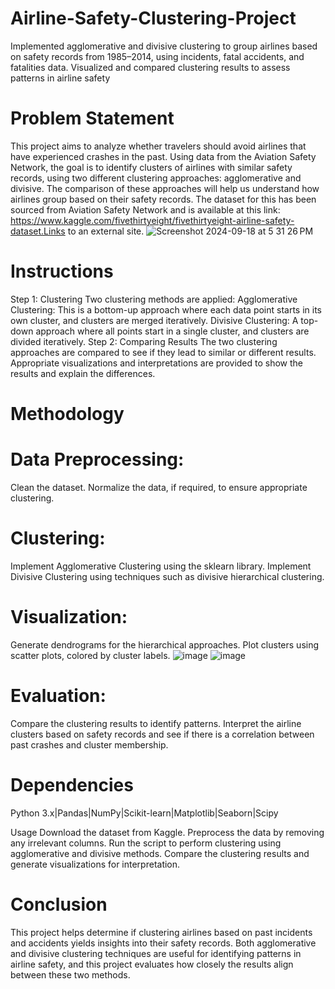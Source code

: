 # Airline-Safety-Clustering-Project
Implemented agglomerative and divisive clustering to group airlines based on safety records from 1985–2014, using incidents, fatal accidents, and fatalities data. Visualized and compared clustering results to assess patterns in airline safety
# Problem Statement
This project aims to analyze whether travelers should avoid airlines that have experienced crashes in the past. Using data from the Aviation Safety Network, the goal is to identify clusters of airlines with similar safety records, using two different clustering approaches: agglomerative and divisive. The comparison of these approaches will help us understand how airlines group based on their safety records.
The dataset for this has been sourced from Aviation Safety Network and is available at this link: https://www.kaggle.com/fivethirtyeight/fivethirtyeight-airline-safety-dataset.Links to an external site.
![Screenshot 2024-09-18 at 5 31 26 PM](https://github.com/user-attachments/assets/e3dc78e6-fbd1-4d49-b86b-4a0c2acde58f)
# Instructions
Step 1: Clustering
Two clustering methods are applied:
Agglomerative Clustering: This is a bottom-up approach where each data point starts in its own cluster, and clusters are merged iteratively.
Divisive Clustering: A top-down approach where all points start in a single cluster, and clusters are divided iteratively.
Step 2: Comparing Results
The two clustering approaches are compared to see if they lead to similar or different results. Appropriate visualizations and interpretations are provided to show the results and explain the differences.
# Methodology
# Data Preprocessing:
Clean the dataset.
Normalize the data, if required, to ensure appropriate clustering.
# Clustering:
Implement Agglomerative Clustering using the sklearn library.
Implement Divisive Clustering using techniques such as divisive hierarchical clustering.
# Visualization:
Generate dendrograms for the hierarchical approaches.
Plot clusters using scatter plots, colored by cluster labels.
![image](https://github.com/user-attachments/assets/80a77908-673a-43c1-afee-c5e61786d360)
![image](https://github.com/user-attachments/assets/69f50ceb-82bf-4f6c-807d-02486bb046ab)
# Evaluation:
Compare the clustering results to identify patterns.
Interpret the airline clusters based on safety records and see if there is a correlation between past crashes and cluster membership.
# Dependencies
Python 3.x|Pandas|NumPy|Scikit-learn|Matplotlib|Seaborn|Scipy

Usage
Download the dataset from Kaggle.
Preprocess the data by removing any irrelevant columns.
Run the script to perform clustering using agglomerative and divisive methods.
Compare the clustering results and generate visualizations for interpretation.
# Conclusion
This project helps determine if clustering airlines based on past incidents and accidents yields insights into their safety records. Both agglomerative and divisive clustering techniques are useful for identifying patterns in airline safety, and this project evaluates how closely the results align between these two methods.


